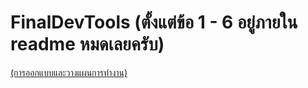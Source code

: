 # FinalDevTools (ตั้งแต่ข้อ 1 - 6 อยู่ภายใน readme หมดเลยครับ)

[(การออกแบบและวางแผนการทำงาน)](https://new.reg.kmitl.ac.th/admission/#/master/explore)

